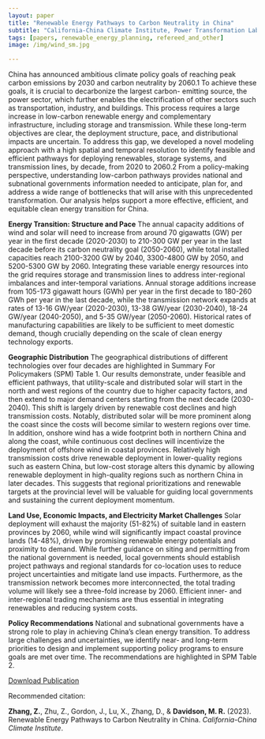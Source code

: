 ```yaml
---
layout: paper
title: "Renewable Energy Pathways to Carbon Neutrality in China"
subtitle: "California-China Climate Institute, Power Transformation Lab, Institute of Energy, Environment and Economy"
tags: [papers, renewable_energy_planning, refereed_and_other]
image: /img/wind_sm.jpg

---
```


China has announced ambitious climate policy goals of reaching peak carbon emissions by 2030 and carbon neutrality by 2060.1 To achieve these goals, it is crucial to decarbonize the largest carbon- emitting source, the power sector, which further enables the electrification of other sectors such as transportation, industry, and buildings. This process requires a large increase in low-carbon renewable energy and complementary infrastructure, including storage and transmission. While these long-term objectives are clear, the deployment structure, pace, and distributional impacts are uncertain. To address this gap, we developed a novel modeling approach with a high spatial and temporal resolution to identify feasible and efficient pathways for deploying renewables, storage systems, and transmission lines, by decade, from 2020 to 2060.2 From a policy-making perspective, understanding low-carbon pathways provides national and subnational governments information needed to anticipate, plan for, and address a wide range of bottlenecks that will arise with this unprecedented transformation. Our analysis helps support a more effective, efficient, and equitable clean energy transition for China.

**Energy Transition: Structure and Pace**
The annual capacity additions of wind and solar will need to increase from around 70 gigawatts (GW) per year in the first decade (2020-2030) to 210-300 GW per year in the last decade before its carbon neutrality goal (2050-2060), while total installed capacities reach 2100-3200 GW by 2040, 3300-4800 GW by 2050, and 5200-5300 GW by 2060. Integrating these variable energy resources into the grid requires storage and transmission lines to address inter-regional imbalances and inter-temporal variations. Annual storage additions increase from 105-173 gigawatt hours (GWh) per year in the first decade to 180-260 GWh per year in the last decade, while the transmission network expands at rates of 13-16 GW/year (2020-2030), 13-38 GW/year (2030-2040), 18-24 GW/year (2040-2050), and 5-35 GW/year (2050-2060). Historical rates of manufacturing capabilities are likely to be sufficient to meet domestic demand, though crucially depending on the scale of clean energy technology exports.

**Geographic Distribution**
The geographical distributions of different technologies over four decades are highlighted in Summary For Policymakers (SPM) Table 1. Our results demonstrate, under feasible and efficient pathways, that utility-scale and distributed solar will start in the north and west regions of the country due to higher capacity factors, and then extend to major demand centers starting from the next decade (2030-2040). This shift is largely driven by renewable cost declines and high transmission costs. Notably, distributed solar will be more prominent along the coast since the costs will become similar to western regions over time. In addition, onshore wind has a wide footprint both in northern China and along the coast, while continuous cost declines will incentivize the deployment of offshore wind in coastal provinces. Relatively high transmission costs drive renewable deployment in lower-quality regions such as eastern China, but low-cost storage alters this dynamic by allowing renewable deployment in high-quality regions such as northern China in later decades. This suggests that regional prioritizations and renewable targets at the provincial level will be valuable for guiding local governments and sustaining the current deployment momentum.

**Land Use, Economic Impacts, and Electricity Market Challenges**
Solar deployment will exhaust the majority (51-82%) of suitable land in eastern provinces by 2060, while wind will significantly impact coastal province lands (14-48%), driven by promising renewable energy potentials and proximity to demand. While further guidance on siting and permitting from the national government is needed, local governments should establish project pathways and regional standards for co-location uses to reduce project uncertainties and mitigate land use impacts. Furthermore, as the transmission network becomes more interconnected, the total trading volume will likely see a three-fold increase by 2060. Efficient inner- and inter-regional trading mechanisms are thus essential in integrating renewables and reducing system costs.

**Policy Recommendations**
National and subnational governments have a strong role to play in achieving China’s clean energy transition. To address large challenges and uncertainties, we identify near- and long-term priorities to design and implement supporting policy programs to ensure goals are met over time. The recommendations are highlighted in SPM Table 2.

[Download Publication](https://ccci.berkeley.edu/sites/default/files/Renewable%20Energy%20Pathways%20to%20Carbon%20Neutrality%20in%20China%20May%202023.pdf)


Recommended citation:

**Zhang, Z.**, Zhu, Z., Gordon, J., Lu, X., Zhang, D., & **Davidson, M. R.** (2023). Renewable Energy Pathways to Carbon Neutrality in China. _California-China Climate Institute_.










